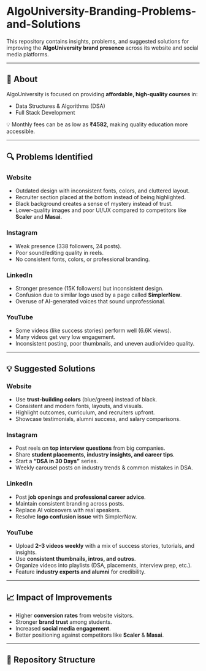 # AlgoUniversity-Branding-Problems-and-Solutions

This repository contains insights, problems, and suggested solutions for improving the **AlgoUniversity brand presence** across its website and social media platforms.

---

## 📌 About
AlgoUniversity is focused on providing **affordable, high-quality courses** in:
- Data Structures & Algorithms (DSA)
- Full Stack Development  

💡 Monthly fees can be as low as **₹4582**, making quality education more accessible.

---

## 🔍 Problems Identified
### Website
- Outdated design with inconsistent fonts, colors, and cluttered layout.  
- Recruiter section placed at the bottom instead of being highlighted.  
- Black background creates a sense of mystery instead of trust.  
- Lower-quality images and poor UI/UX compared to competitors like **Scaler** and **Masai**.

### Instagram
- Weak presence (338 followers, 24 posts).  
- Poor sound/editing quality in reels.  
- No consistent fonts, colors, or professional branding.  

### LinkedIn
- Stronger presence (15K followers) but inconsistent design.  
- Confusion due to similar logo used by a page called **SimplerNow**.  
- Overuse of AI-generated voices that sound unprofessional.  

### YouTube
- Some videos (like success stories) perform well (6.6K views).  
- Many videos get very low engagement.  
- Inconsistent posting, poor thumbnails, and uneven audio/video quality.  

---

## 💡 Suggested Solutions
### Website
- Use **trust-building colors** (blue/green) instead of black.  
- Consistent and modern fonts, layouts, and visuals.  
- Highlight outcomes, curriculum, and recruiters upfront.  
- Showcase testimonials, alumni success, and salary comparisons.  

### Instagram
- Post reels on **top interview questions** from big companies.  
- Share **student placements, industry insights, and career tips**.  
- Start a **“DSA in 30 Days”** series.  
- Weekly carousel posts on industry trends & common mistakes in DSA.  

### LinkedIn
- Post **job openings and professional career advice**.  
- Maintain consistent branding across posts.  
- Replace AI voiceovers with real speakers.  
- Resolve **logo confusion issue** with SimplerNow.  

### YouTube
- Upload **2–3 videos weekly** with a mix of success stories, tutorials, and insights.  
- Use **consistent thumbnails, intros, and outros**.  
- Organize videos into playlists (DSA, placements, interview prep, etc.).  
- Feature **industry experts and alumni** for credibility.  

---

## 📈 Impact of Improvements
- Higher **conversion rates** from website visitors.  
- Stronger **brand trust** among students.  
- Increased **social media engagement**.  
- Better positioning against competitors like **Scaler** & **Masai**.  

---

## 📂 Repository Structure
